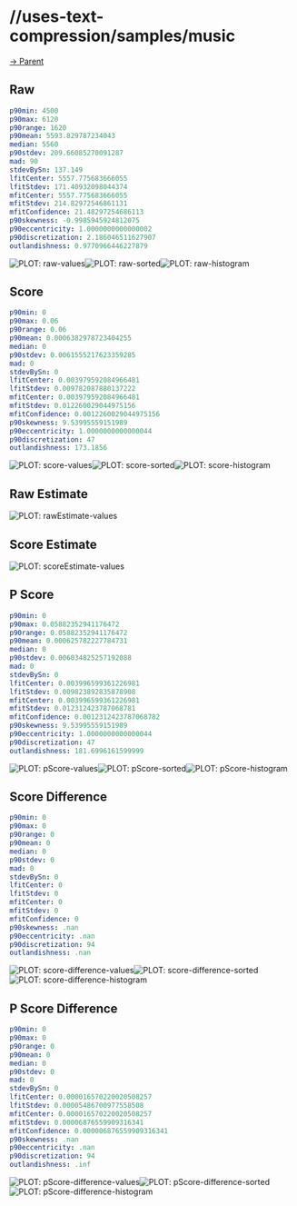 
# //uses-text-compression/samples/music

[→ Parent](../..)


## Raw


```yaml
p90min: 4500
p90max: 6120
p90range: 1620
p90mean: 5593.829787234043
median: 5560
p90stdev: 209.66085270091287
mad: 90
stdevBySn: 137.149
lfitCenter: 5557.775683666055
lfitStdev: 171.40932098044374
mfitCenter: 5557.775683666055
mfitStdev: 214.82972546861131
mfitConfidence: 21.48297254686113
p90skewness: -0.9985945924812075
p90eccentricity: 1.0000000000000002
p90discretization: 2.186046511627907
outlandishness: 0.9770966446227879

```

![PLOT: raw-values](./raw/values.svg)![PLOT: raw-sorted](./raw/sorted.svg)![PLOT: raw-histogram](./raw/histogram.svg)
## Score


```yaml
p90min: 0
p90max: 0.06
p90range: 0.06
p90mean: 0.0006382978723404255
median: 0
p90stdev: 0.0061555217623359285
mad: 0
stdevBySn: 0
lfitCenter: 0.003979592084966481
lfitStdev: 0.009782087880137222
mfitCenter: 0.003979592084966481
mfitStdev: 0.012260029044975156
mfitConfidence: 0.0012260029044975156
p90skewness: 9.53995559151989
p90eccentricity: 1.0000000000000044
p90discretization: 47
outlandishness: 173.1856

```

![PLOT: score-values](./score/values.svg)![PLOT: score-sorted](./score/sorted.svg)![PLOT: score-histogram](./score/histogram.svg)
## Raw Estimate

![PLOT: rawEstimate-values](./rawEstimate/values.svg)
## Score Estimate

![PLOT: scoreEstimate-values](./scoreEstimate/values.svg)
## P Score


```yaml
p90min: 0
p90max: 0.05882352941176472
p90range: 0.05882352941176472
p90mean: 0.000625782227784731
median: 0
p90stdev: 0.006034825257192088
mad: 0
stdevBySn: 0
lfitCenter: 0.003996599361226981
lfitStdev: 0.009823892835878908
mfitCenter: 0.003996599361226981
mfitStdev: 0.012312423787068781
mfitConfidence: 0.0012312423787068782
p90skewness: 9.53995559151989
p90eccentricity: 1.0000000000000044
p90discretization: 47
outlandishness: 181.6996161599999

```

![PLOT: pScore-values](./pScore/values.svg)![PLOT: pScore-sorted](./pScore/sorted.svg)![PLOT: pScore-histogram](./pScore/histogram.svg)
## Score Difference


```yaml
p90min: 0
p90max: 0
p90range: 0
p90mean: 0
median: 0
p90stdev: 0
mad: 0
stdevBySn: 0
lfitCenter: 0
lfitStdev: 0
mfitCenter: 0
mfitStdev: 0
mfitConfidence: 0
p90skewness: .nan
p90eccentricity: .nan
p90discretization: 94
outlandishness: .nan

```

![PLOT: score-difference-values](./score-difference/values.svg)![PLOT: score-difference-sorted](./score-difference/sorted.svg)![PLOT: score-difference-histogram](./score-difference/histogram.svg)
## P Score Difference


```yaml
p90min: 0
p90max: 0
p90range: 0
p90mean: 0
median: 0
p90stdev: 0
mad: 0
stdevBySn: 0
lfitCenter: 0.000016570220020508257
lfitStdev: 0.00005486700977558508
mfitCenter: 0.000016570220020508257
mfitStdev: 0.00006876559909316341
mfitConfidence: 0.000006876559909316341
p90skewness: .nan
p90eccentricity: .nan
p90discretization: 94
outlandishness: .inf

```

![PLOT: pScore-difference-values](./pScore-difference/values.svg)![PLOT: pScore-difference-sorted](./pScore-difference/sorted.svg)![PLOT: pScore-difference-histogram](./pScore-difference/histogram.svg)